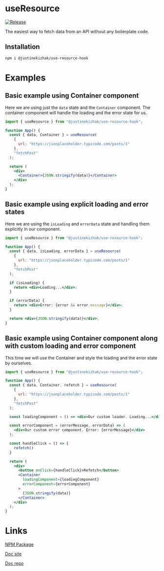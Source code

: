 # useResource

[![Release](https://github.com/justinekizhak/use-resource-hook/actions/workflows/publish.yml/badge.svg)](https://github.com/justinekizhak/use-resource-hook/actions/workflows/publish.yml)

The easiest way to fetch data from an API without any boilerplate code.

## Installation

```bash
npm i @justinekizhak/use-resource-hook
```

# Examples

## Basic example using Container component

Here we are using just the `data` state and the `Container` component.
The container component will handle the loading and the error state for us.

```jsx live
import { useResource } from "@justinekizhak/use-resource-hook";

function App() {
  const { data, Container } = useResource(
    {
      url: "https://jsonplaceholder.typicode.com/posts/1"
    },
    "fetchPost"
  );

  return (
    <div>
      <Container>{JSON.stringify(data)}</Container>
    </div>
  );
}
```

## Basic example using explicit loading and error states

Here we are using the `isLoading` and `errorData` state and handling them explicitly in our component.

```jsx live
import { useResource } from "@justinekizhak/use-resource-hook";

function App() {
  const { data, isLoading, errorData } = useResource(
    {
      url: "https://jsonplaceholder.typicode.com/posts/1"
    },
    "fetchPost"
  );

  if (isLoading) {
    return <div>Loading...</div>;
  }

  if (errorData) {
    return <div>Error: {error && error.message}</div>;
  }

  return <div>{JSON.stringify(data)}</div>;
}
```

## Basic example using Container component along with custom loading and error component

This time we will use the Container and style the loading and the error state by ourselves.

```jsx live
import { useResource } from "@justinekizhak/use-resource-hook";

function App() {
  const { data, Container, refetch } = useResource(
    {
      url: "https://jsonplaceholder.typicode.com/posts/1"
    },
    "fetchPost"
  );

  const loadingComponent = () => <div>Our custom loader. Loading...</div>;

  const errorComponent = (errorMessage, errorData) => (
    <div>Our custom error component. Error: {errorMessage}</div>
  );

  const handleClick = () => {
    refetch()
  }

  return (
    <div>
      <button onClick={handleClick}>Refetch</button>
      <Container
        loadingComponent={loadingComponent}
        errorComponent={errorComponent}
      >
        {JSON.stringify(data)}
      </Container>
    </div>
  );
}
```
# Links

[NPM Package](https://www.npmjs.com/package/@justinekizhak/use-resource-hook)

[Doc site](https://use-resource-hook.vercel.app/)

[Doc repo](https://github.com/justinekizhak/use-resource-hook-docs)
